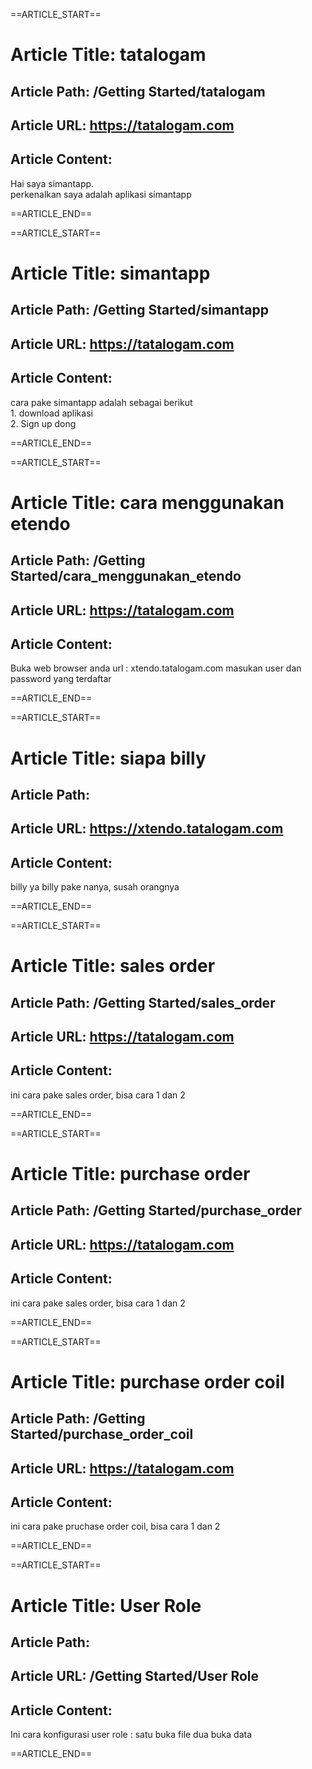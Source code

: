 ==ARTICLE_START==
# Article Title: tatalogam
## Article Path: /Getting Started/tatalogam
## Article URL: https://tatalogam.com
## Article Content: 
Hai saya simantapp. <br>perkenalkan saya adalah aplikasi simantapp<br>

==ARTICLE_END==

==ARTICLE_START==
# Article Title: simantapp
## Article Path: /Getting Started/simantapp
## Article URL: https://tatalogam.com
## Article Content: 
cara pake simantapp adalah sebagai berikut <br>1. download aplikasi <br>2. Sign up dong

==ARTICLE_END==

==ARTICLE_START==
# Article Title: cara menggunakan etendo
## Article Path: /Getting Started/cara_menggunakan_etendo
## Article URL: https://tatalogam.com
## Article Content: 
Buka web browser anda
url : xtendo.tatalogam.com
masukan user dan password yang terdaftar

==ARTICLE_END==

==ARTICLE_START==
# Article Title: siapa billy
## Article Path:
## Article URL: https://xtendo.tatalogam.com
## Article Content: 
billy ya billy pake nanya, susah orangnya

==ARTICLE_END==

==ARTICLE_START==
# Article Title: sales order
## Article Path: /Getting Started/sales_order
## Article URL: https://tatalogam.com
## Article Content: 
ini cara pake sales order, bisa cara 1 dan 2

==ARTICLE_END==

==ARTICLE_START==
# Article Title: purchase order
## Article Path: /Getting Started/purchase_order
## Article URL: https://tatalogam.com
## Article Content: 
ini cara pake sales order, bisa cara 1 dan 2

==ARTICLE_END==

==ARTICLE_START==
# Article Title: purchase order coil
## Article Path: /Getting Started/purchase_order_coil
## Article URL: https://tatalogam.com
## Article Content: 
ini cara pake pruchase order coil, bisa cara 1 dan 2

==ARTICLE_END==

==ARTICLE_START==
# Article Title: User Role
## Article Path: 
## Article URL: /Getting Started/User Role
## Article Content: 
Ini cara konfigurasi user role : satu buka file dua buka data

==ARTICLE_END==

